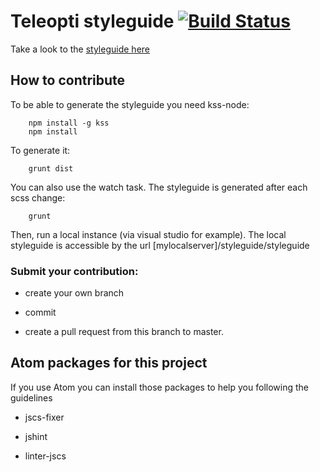 # Teleopti styleguide [![Build Status](https://travis-ci.org/Teleopti/styleguide.svg?branch=master)](https://travis-ci.org/Teleopti/styleguide)

Take a look to the [styleguide here](http://teleopti.github.io/styleguide/styleguide)

## How to contribute

To be able to generate the styleguide you need kss-node:

		npm install -g kss
		npm install

To generate it:

		grunt dist

You can also use the watch task. The styleguide is generated after each scss change:

		grunt

Then, run a local instance (via visual studio for example). The local styleguide is accessible by the url [mylocalserver]/styleguide/styleguide


### Submit your contribution:

* create your own branch

* commit

* create a pull request from this branch to master.


## Atom packages for this project

If you use Atom you can install those packages to help you following the guidelines

* jscs-fixer

* jshint

* linter-jscs
